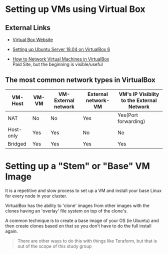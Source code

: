 # Setting up VMs using Virtual Box 

## External Links
* [Virtual Box Website](https://www.virtualbox.org/)

* [Setting up Ubuntu Server 18.04 on VirtualBox 6](https://hadisinaee.github.io/posts/setting-up-vbox6/)


* [How to Network Virtual Machines in VirtualBox](https://study.com/academy/lesson/)<BR> Paid Site, but the beginning is visible/useful

## The most common network types in VirtualBox

| VM-Host | VM-VM | VM-External network | External network-VM | VM's IP Visiblity to the External Network |
| --- | --- | --- | --- | --- |
| NAT | No | No | Yes | Yes(Port forwarding) | Hidden |
| Host-only | Yes | Yes | No | No | Hidden |
| Bridged | Yes | Yes | Yes | Yes | Visible |



# Setting up a "Stem" or "Base" VM Image

It is a repetitive and slow process to set up a VM and install your base Linux for every node in your cluster.

VirtualBox has the ability to 'clone' images from other images with the clones having an 'overlay' file system on top of the clone's.  

A common technique is to create a base image of your OS (ie Ubuntu) and then create clones based on that so you don't have to do the full install again.

> There are other ways to do this with things like Teraform, but that is out of the scope of this study group 
